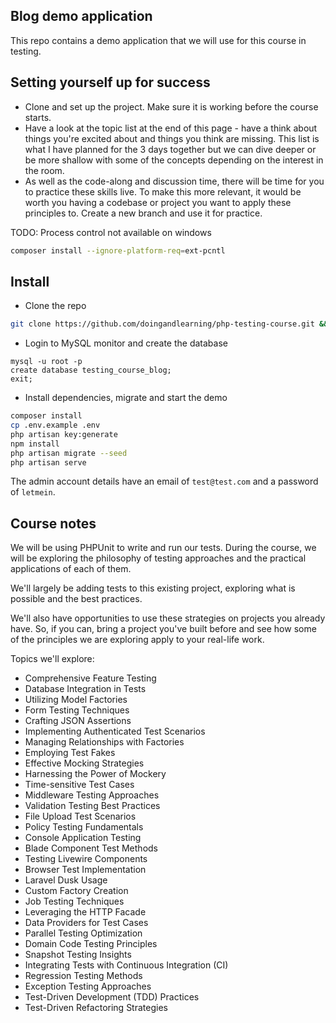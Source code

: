 ## Blog demo application
This repo contains a demo application that we will use for this course in testing.

## Setting yourself up for success

- Clone and set up the project. Make sure it is working before the course starts.
- Have a look at the topic list at the end of this page - have a think about things you're excited about and things you think are missing. This list is what I have planned for the 3 days together but we can dive deeper or be more shallow with some of the concepts depending on the interest in the room.
- As well as the code-along and discussion time, there will be time for you to practice these skills live. To make this more relevant, it would be worth you having a codebase or project you want to apply these principles to. Create a new branch and use it for practice.

TODO: Process control not available on windows

```bash
composer install --ignore-platform-req=ext-pcntl
```

## Install
- Clone the repo
```bash
git clone https://github.com/doingandlearning/php-testing-course.git && cd php-testing-course
```
- Login to MySQL monitor and create the database
```mysql
mysql -u root -p
create database testing_course_blog;
exit;
```
- Install dependencies, migrate and start the demo
```bash
composer install
cp .env.example .env
php artisan key:generate
npm install
php artisan migrate --seed 
php artisan serve 
```

The admin account details have an email of `test@test.com` and a password of `letmein`.

## Course notes

We will be using PHPUnit to write and run our tests. During the course, we will be exploring the philosophy of testing approaches and the practical applications of each of them.

We'll largely be adding tests to this existing project, exploring what is possible and the best practices. 

We'll also have opportunities to use these strategies on projects you already have. So, if you can, bring a project you've built before and see how some of the principles we are exploring apply to your real-life work.

Topics we'll explore:
- Comprehensive Feature Testing
- Database Integration in Tests
- Utilizing Model Factories
- Form Testing Techniques
- Crafting JSON Assertions
- Implementing Authenticated Test Scenarios
- Managing Relationships with Factories
- Employing Test Fakes
- Effective Mocking Strategies
- Harnessing the Power of Mockery
- Time-sensitive Test Cases
- Middleware Testing Approaches
- Validation Testing Best Practices
- File Upload Test Scenarios
- Policy Testing Fundamentals
- Console Application Testing
- Blade Component Test Methods
- Testing Livewire Components
- Browser Test Implementation
- Laravel Dusk Usage
- Custom Factory Creation
- Job Testing Techniques
- Leveraging the HTTP Facade
- Data Providers for Test Cases
- Parallel Testing Optimization
- Domain Code Testing Principles
- Snapshot Testing Insights
- Integrating Tests with Continuous Integration (CI)
- Regression Testing Methods
- Exception Testing Approaches
- Test-Driven Development (TDD) Practices
- Test-Driven Refactoring Strategies
